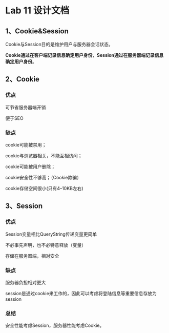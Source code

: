 # Lab 11 设计文档

## 1、Cookie&Session

Cookie与Session目的是维护用户与服务器会话状态。

**Cookie通过在客户端记录信息确定用户身份**，**Session通过在服务器端记录信息确定用户身份**。

## 2、Cookie

### 优点

可节省服务器端开销

便于SEO

### 缺点

cookie可能被禁用；

cookie与浏览器相关，不能互相访问；

cookie可能被用户删除；

cookie安全性不够高；（Cookie欺骗）

cookie存储空间很小(只有4–10KB左右)

## 3、Session

### 优点

Session变量相比QueryString传递变量更简单

不必事先声明，也不必特意释放（变量）

存储在服务器端，相对安全

### 缺点

服务器负担相对更大

session是通过cookie来工作的，因此可以考虑将登陆信息等重要信息存放为session

### 总结

安全性能考虑Session，服务器性能考虑Cookie。